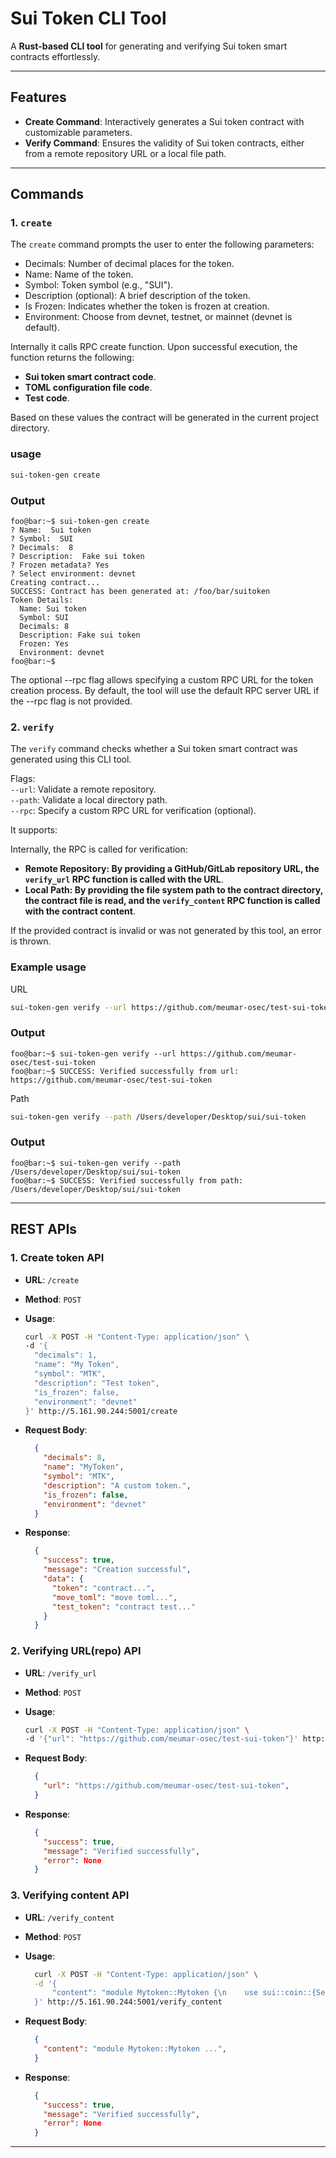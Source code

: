 # Sui Token CLI Tool

A **Rust-based CLI tool** for generating and verifying Sui token smart contracts effortlessly.

---

## Features

- **Create Command**: Interactively generates a Sui token contract with customizable parameters.
- **Verify Command**: Ensures the validity of Sui token contracts, either from a remote repository URL or a local file path.

---

## Commands

### 1. `create`

The `create` command prompts the user to enter the following parameters:

- Decimals: Number of decimal places for the token.
- Name: Name of the token.
- Symbol: Token symbol (e.g., "SUI").
- Description (optional): A brief description of the token.
- Is Frozen: Indicates whether the token is frozen at creation.
- Environment: Choose from devnet, testnet, or mainnet (devnet is default).

Internally it calls RPC create function. Upon successful execution, the function returns the following:

- **Sui token smart contract code**.
- **TOML configuration file code**.
- **Test code**.

Based on these values the contract will be generated in the current project directory.

### usage

```bash
sui-token-gen create
```

### Output

```console
foo@bar:~$ sui-token-gen create
? Name:  Sui token
? Symbol:  SUI
? Decimals:  8
? Description:  Fake sui token
? Frozen metadata? Yes
? Select environment: devnet
Creating contract...
SUCCESS: Contract has been generated at: /foo/bar/suitoken
Token Details:
  Name: Sui token
  Symbol: SUI
  Decimals: 8
  Description: Fake sui token
  Frozen: Yes
  Environment: devnet
foo@bar:~$ 
```

The optional --rpc flag allows specifying a custom RPC URL for the token creation process. By default, the tool will use the default RPC server URL if the --rpc flag is not provided.

### 2. `verify`

The `verify` command checks whether a Sui token smart contract was generated using this CLI tool.

Flags:\
`--url`: Validate a remote repository.\
`--path`: Validate a local directory path.\
`--rpc`: Specify a custom RPC URL for verification (optional).

It supports:

Internally, the RPC is called for verification:

- **Remote Repository: By providing a GitHub/GitLab repository URL, the `verify_url` RPC function is called with the URL**.
- **Local Path: By providing the file system path to the contract directory, the contract file is read, and the `verify_content` RPC function is called with the contract content**.

If the provided contract is invalid or was not generated by this tool, an error is thrown.

### Example usage

URL

```bash
sui-token-gen verify --url https://github.com/meumar-osec/test-sui-token
```

### Output

```console
foo@bar:~$ sui-token-gen verify --url https://github.com/meumar-osec/test-sui-token
foo@bar:~$ SUCCESS: Verified successfully from url: https://github.com/meumar-osec/test-sui-token
```

Path

```bash
sui-token-gen verify --path /Users/developer/Desktop/sui/sui-token
```

### Output

```console
foo@bar:~$ sui-token-gen verify --path /Users/developer/Desktop/sui/sui-token
foo@bar:~$ SUCCESS: Verified successfully from path: /Users/developer/Desktop/sui/sui-token
```

---

## REST APIs

### 1. Create token API

- **URL**: `/create`
- **Method**: `POST`
- **Usage**:

  ```bash
  curl -X POST -H "Content-Type: application/json" \
  -d '{
    "decimals": 1,
    "name": "My Token",
    "symbol": "MTK",
    "description": "Test token",
    "is_frozen": false,
    "environment": "devnet"
  }' http://5.161.90.244:5001/create
  ```

- **Request Body**:

  ```json
    {
      "decimals": 8,
      "name": "MyToken",
      "symbol": "MTK",
      "description": "A custom token.",
      "is_frozen": false,
      "environment": "devnet"
    }
  ```

- **Response**:

  ```json
    {
      "success": true,                  
      "message": "Creation successful",
      "data": {
        "token": "contract...",               
        "move_toml": "move toml...",       
        "test_token": "contract test..."     
      }
    }
  ```

### 2. Verifying URL(repo) API

- **URL**: `/verify_url`
- **Method**: `POST`
- **Usage**:

  ```bash
  curl -X POST -H "Content-Type: application/json" \
  -d '{"url": "https://github.com/meumar-osec/test-sui-token"}' http://5.161.90.244:5001/verify_url
  ```

- **Request Body**:

  ```json
    {
      "url": "https://github.com/meumar-osec/test-sui-token",
    }
  ```

- **Response**:

  ```json
    {
      "success": true,                  
      "message": "Verified successfully",
      "error": None
    }
  ```

### 3. Verifying content API

- **URL**: `/verify_content`
- **Method**: `POST`
- **Usage**:

  ```bash
    curl -X POST -H "Content-Type: application/json" \
    -d '{
        "content": "module Mytoken::Mytoken {\n    use sui::coin::{Self, TreasuryCap};\n    public struct MYTOKEN has drop {}\n\n    /// Initialize the token with treasury and metadata\n    fun init(witness: MYTOKEN, ctx: &mut TxContext) {\n        let (treasury, metadata) = coin::create_currency(\n            witness, 8, b\"MT\", b\"My token\", b\"Tetsing\", option::none(), ctx\n        );\n        \n        transfer::public_freeze_object(metadata);\n        \n        transfer::public_transfer(treasury, ctx.sender());\n    }\n\n    public fun mint(\n\t\ttreasury_cap: &mut TreasuryCap<MYTOKEN>,\n\t\tamount: u64,\n\t\trecipient: address,\n\t\tctx: &mut TxContext,\n    ) {\n        let coin = coin::mint(treasury_cap, amount, ctx);\n        transfer::public_transfer(coin, recipient)\n    }\n}"
    }' http://5.161.90.244:5001/verify_content
  ```

- **Request Body**:

  ```json
    {
      "content": "module Mytoken::Mytoken ...",
    }
  ```

- **Response**:

  ```json
    {
      "success": true,                  
      "message": "Verified successfully",
      "error": None
    }
  ```

---
